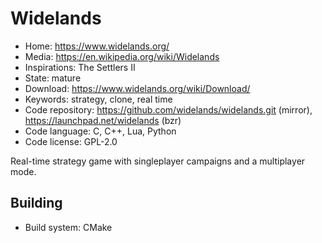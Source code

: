 # Widelands

- Home: https://www.widelands.org/
- Media: https://en.wikipedia.org/wiki/Widelands
- Inspirations: The Settlers II
- State: mature
- Download: https://www.widelands.org/wiki/Download/
- Keywords: strategy, clone, real time
- Code repository: https://github.com/widelands/widelands.git (mirror), https://launchpad.net/widelands (bzr)
- Code language: C, C++, Lua, Python
- Code license: GPL-2.0

Real-time strategy game with singleplayer campaigns and a multiplayer mode.

## Building

- Build system: CMake
